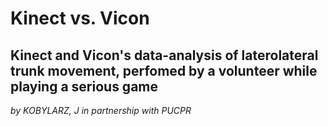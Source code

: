 # Kinect vs. Vicon

## Kinect and Vicon's data-analysis of laterolateral trunk movement, perfomed by a volunteer while playing a serious game

<i>by KOBYLARZ, J in partnership with PUCPR</i>
